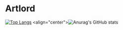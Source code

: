 # Artlord
[![Top Langs](https://github-readme-stats.vercel.app/api/top-langs/?username=Artlordd&layout=compact&theme=radical)](https://github.com/anuraghazra/github-readme-stats) <align="center">![Anurag's GitHub stats](https://github-readme-stats.vercel.app/api?username=Artlordd&show_icons=true&theme=radical)
